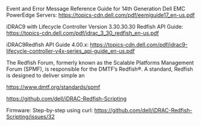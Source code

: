 Event and Error Message Reference Guide for 14th Generation Dell EMC PowerEdge Servers: https://topics-cdn.dell.com/pdf/eemiguide17_en-us.pdf

iDRAC9 with Lifecycle Controller Version 3.30.30.30 Redfish API Guide: https://topics-cdn.dell.com/pdf/idrac_3_30_redfish_en-us.pdf

iDRAC9Redfish API Guide 4.00.x: https://topics-cdn.dell.com/pdf/idrac9-lifecycle-controller-v4x-series_api-guide_en-us.pdf

The Redfish Forum, formerly known as the Scalable Platforms Management Forum (SPMF), is responsible for the DMTF’s Redfish®. A standard, Redfish is designed to deliver simple an

https://www.dmtf.org/standards/spmf

https://github.com/dell/iDRAC-Redfish-Scripting

Firmware:
Step-by-step using curl: https://github.com/dell/iDRAC-Redfish-Scripting/issues/32